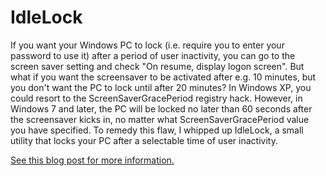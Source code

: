 IdleLock
========

If you want your Windows PC to lock (i.e. require you to enter your password to use it) 
after a period of user inactivity, you can go to the screen saver setting and check 
"On resume, display logon screen". But what if you want the screensaver to be activated 
after e.g. 10 minutes, but you don't want the PC to lock until after 20 minutes? In 
Windows XP, you could resort to the ScreenSaverGracePeriod registry hack. However, in 
Windows 7 and later, the PC will be locked no later than 60 seconds after the screensaver 
kicks in, no matter what ScreenSaverGracePeriod value you have specified. To remedy this 
flaw, I whipped up IdleLock, a small utility that locks your PC after a selectable time 
of user inactivity.

<a href="http://blog.wezeku.com/url will be here" target="_blank">See this blog post for more information.</a>
